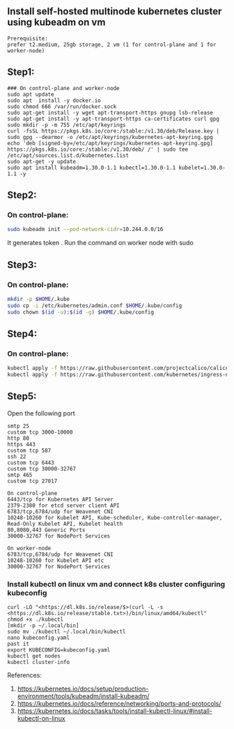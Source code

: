 ## Install self-hosted multinode kubernetes cluster using kubeadm on vm
```
Prerequisite:
prefer t2.medium, 25gb storage, 2 vm (1 for control-plane and 1 for worker-node)
```
## Step1:
```
### On control-plane and worker-node
sudo apt update
sudo apt  install -y docker.io
sudo chmod 666 /var/run/docker.sock
sudo apt-get install -y wget apt-transport-https gnupg lsb-release
sudo apt-get install -y apt-transport-https ca-certificates curl gpg
sudo mkdir -p -m 755 /etc/apt/keyrings
curl -fsSL https://pkgs.k8s.io/core:/stable:/v1.30/deb/Release.key | sudo gpg --dearmor -o /etc/apt/keyrings/kubernetes-apt-keyring.gpg
echo 'deb [signed-by=/etc/apt/keyrings/kubernetes-apt-keyring.gpg] https://pkgs.k8s.io/core:/stable:/v1.30/deb/ /' | sudo tee /etc/apt/sources.list.d/kubernetes.list
sudo apt-get -y update
sudo apt install kubeadm=1.30.0-1.1 kubectl=1.30.0-1.1 kubelet=1.30.0-1.1 -y

```

## Step2:

### On control-plane:

```bash
sudo kubeadm init --pod-network-cidr=10.244.0.0/16
```
It generates token . Run the command on worker node with sudo
## Step3:

### On control-plane:

```bash
mkdir -p $HOME/.kube
sudo cp -i /etc/kubernetes/admin.conf $HOME/.kube/config
sudo chown $(id -u):$(id -g) $HOME/.kube/config
```

## Step4:

### On control-plane:

```bash
kubectl apply -f https://raw.githubusercontent.com/projectcalico/calico/v3.25.1/manifests/calico.yaml
kubectl apply -f https://raw.githubusercontent.com/kubernetes/ingress-nginx/controller-v0.49.0/deploy/static/provider/baremetal/deploy.yaml
```
## Step5:
Open the following port
```
smtp 25
custom tcp 3000-10000
http 80
https 443
custom tcp 587
ssh 22
custom tcp 6443
custom tcp 30000-32767
smtp 465
custom tcp 27017
```
```
On control-plane
6443/tcp for Kubernetes API Server
2379-2380 for etcd server client API
6783/tcp,6784/udp for Weavenet CNI
10248-10260 for Kubelet API, Kube-scheduler, Kube-controller-manager, Read-Only Kubelet API, Kubelet health
80,8080,443 Generic Ports
30000-32767 for NodePort Services
```
```
On worker-node
6783/tcp,6784/udp for Weavenet CNI
10248-10260 for Kubelet API etc
30000-32767 for NodePort Services
```
### Install kubectl on linux vm and connect k8s cluster configuring kubeconfig
```
curl -LO "<https://dl.k8s.io/release/$>(curl -L -s <https://dl.k8s.io/release/stable.txt>)/bin/linux/amd64/kubectl"
chmod +x ./kubectl
[mkdir -p ~/.local/bin]
sudo mv ./kubectl ~/.local/bin/kubectl
nano kubeconfig.yaml
past it
export KUBECONFIG=kubeconfig.yaml
kubectl get nodes
kubectl cluster-info
```

References:
1. <https://kubernetes.io/docs/setup/production-environment/tools/kubeadm/install-kubeadm/>
2. <https://kubernetes.io/docs/reference/networking/ports-and-protocols/>
3. <https://kubernetes.io/docs/tasks/tools/install-kubectl-linux/#install-kubectl-on-linux>
